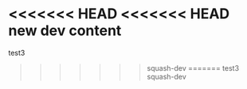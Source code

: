 <<<<<<< HEAD
<<<<<<< HEAD
new dev content
=======
test3
>>>>>>> squash-dev
=======
test3
>>>>>>> squash-dev

